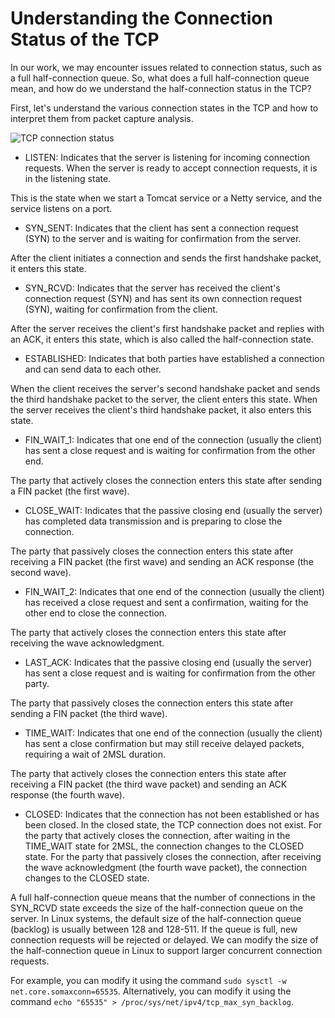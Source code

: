 # Understanding the Connection Status of the TCP

In our work, we may encounter issues related to connection status, such as a full half-connection queue. So, what does a full half-connection queue mean, and how do we understand the half-connection status in the TCP?

First, let's understand the various connection states in the TCP and how to interpret them from packet capture analysis.

![TCP connection status](/images/understand-the-connection-status-of-the-tcp-protocol/tcp-connection-status.jpg)

* LISTEN: Indicates that the server is listening for incoming connection requests. When the server is ready to accept connection requests, it is in the listening state.

This is the state when we start a Tomcat service or a Netty service, and the service listens on a port.

* SYN_SENT: Indicates that the client has sent a connection request (SYN) to the server and is waiting for confirmation from the server.

After the client initiates a connection and sends the first handshake packet, it enters this state.

* SYN_RCVD: Indicates that the server has received the client's connection request (SYN) and has sent its own connection request (SYN), waiting for confirmation from the client.

After the server receives the client's first handshake packet and replies with an ACK, it enters this state, which is also called the half-connection state.

* ESTABLISHED: Indicates that both parties have established a connection and can send data to each other.

When the client receives the server's second handshake packet and sends the third handshake packet to the server, the client enters this state. When the server receives the client's third handshake packet, it also enters this state.

* FIN_WAIT_1: Indicates that one end of the connection (usually the client) has sent a close request and is waiting for confirmation from the other end.

The party that actively closes the connection enters this state after sending a FIN packet (the first wave).

* CLOSE_WAIT: Indicates that the passive closing end (usually the server) has completed data transmission and is preparing to close the connection.

The party that passively closes the connection enters this state after receiving a FIN packet (the first wave) and sending an ACK response (the second wave).

* FIN_WAIT_2: Indicates that one end of the connection (usually the client) has received a close request and sent a confirmation, waiting for the other end to close the connection.

The party that actively closes the connection enters this state after receiving the wave acknowledgment.

* LAST_ACK: Indicates that the passive closing end (usually the server) has sent a close request and is waiting for confirmation from the other party.

The party that passively closes the connection enters this state after sending a FIN packet (the third wave).

* TIME_WAIT: Indicates that one end of the connection (usually the client) has sent a close confirmation but may still receive delayed packets, requiring a wait of 2MSL duration.

The party that actively closes the connection enters this state after receiving a FIN packet (the third wave packet) and sending an ACK response (the fourth wave).

* CLOSED: Indicates that the connection has not been established or has been closed. In the closed state, the TCP connection does not exist.
  For the party that actively closes the connection, after waiting in the TIME_WAIT state for 2MSL, the connection changes to the CLOSED state.
  For the party that passively closes the connection, after receiving the wave acknowledgment (the fourth wave packet), the connection changes to the CLOSED state.

A full half-connection queue means that the number of connections in the SYN_RCVD state exceeds the size of the half-connection queue on the server. In Linux systems, the default size of the half-connection queue (backlog) is usually between 128 and 128-511.
If the queue is full, new connection requests will be rejected or delayed. We can modify the size of the half-connection queue in Linux to support larger concurrent connection requests.

For example, you can modify it using the command `sudo sysctl -w net.core.somaxconn=65535`. Alternatively, you can modify it using the command `echo "65535" > /proc/sys/net/ipv4/tcp_max_syn_backlog`.
